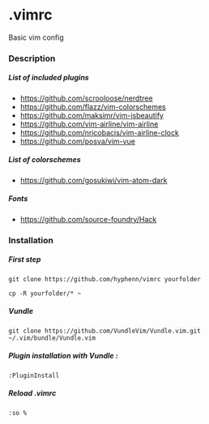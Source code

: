 # .vimrc
Basic vim config
### Description
##### List of included plugins
* https://github.com/scrooloose/nerdtree
* https://github.com/flazz/vim-colorschemes
* https://github.com/maksimr/vim-jsbeautify
* https://github.com/vim-airline/vim-airline
* https://github.com/nricobacis/vim-airline-clock
* https://github.com/posva/vim-vue

##### List of colorschemes
* https://github.com/gosukiwi/vim-atom-dark

##### Fonts 
* https://github.com/source-foundry/Hack

### Installation
##### First step
`git clone https://github.com/hyphenn/vimrc yourfolder`

`cp -R yourfolder/* ~`

##### Vundle
`git clone https://github.com/VundleVim/Vundle.vim.git ~/.vim/bundle/Vundle.vim`

#####  Plugin installation with Vundle : 
`:PluginInstall`

#####  Reload .vimrc
`:so %`
